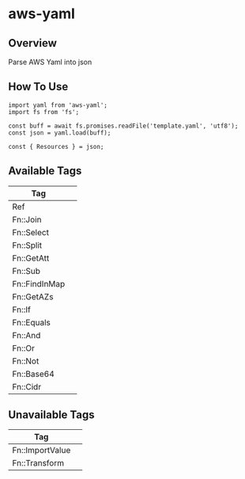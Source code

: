 # aws-yaml

## Overview

Parse AWS Yaml into json

## How To Use

```
import yaml from 'aws-yaml';
import fs from 'fs';

const buff = await fs.promises.readFile('template.yaml', 'utf8');
const json = yaml.load(buff);

const { Resources } = json;
```

## Available Tags

| Tag           |     |
| ------------- | --- |
| Ref           |     |
| Fn::Join      |     |
| Fn::Select    |     |
| Fn::Split     |     |
| Fn::GetAtt    |     |
| Fn::Sub       |     |
| Fn::FindInMap |     |
| Fn::GetAZs    |     |
| Fn::If        |     |
| Fn::Equals    |     |
| Fn::And       |     |
| Fn::Or        |     |
| Fn::Not       |     |
| Fn::Base64    |     |
| Fn::Cidr      |     |

## Unavailable Tags

| Tag             |     |
| --------------- | --- |
| Fn::ImportValue |     |
| Fn::Transform   |     |
